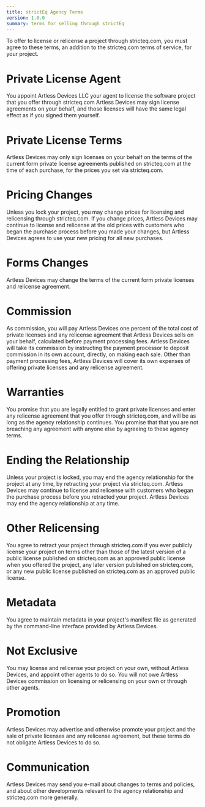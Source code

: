 ```yaml
---
title: strictEq Agency Terms
version: 1.0.0
summary: terms for selling through strictEq
---
```


To offer to license or relicense a project through stricteq.com, you must agree to these terms, an addition to the stricteq.com terms of service, for your project.

# Private License Agent

You appoint Artless Devices LLC your agent to license the software project that you offer through stricteq.com  Artless Devices may sign license agreements on your behalf, and those licenses will have the same legal effect as if you signed them yourself.

# Private License Terms

Artless Devices may only sign licenses on your behalf on the terms of the current form private license agreements published on stricteq.com at the time of each purchase, for the prices you set via stricteq.com.

# Pricing Changes

Unless you lock your project, you may change prices for licensing and relicensing through stricteq.com.  If you change prices, Artless Devices may continue to license and relicense at the old prices with customers who began the purchase process before you made your changes, but Artless Devices agrees to use your new pricing for all new purchases.

# Forms Changes 

Artless Devices may change the terms of the current form private licenses and relicense agreement.

# Commission

As commission, you will pay Artless Devices one percent of the total cost of private licenses and any relicense agreement that Artless Devices sells on your behalf, calculated before payment processing fees.  Artless Devices will take its commission by instructing the payment processor to deposit commission in its own account, directly, on making each sale.  Other than payment processing fees, Artless Devices will cover its own expenses of offering private licenses and any relicense agreement.

# Warranties

You promise that you are legally entitled to grant private licenses and enter any relicense agreement that you offer through stricteq.com, and will be as long as the agency relationship continues.  You promise that that you are not breaching any agreement with anyone else by agreeing to these agency terms.

# Ending the Relationship

Unless your project is locked, you may end the agency relationship for the project at any time, by retracting your project via stricteq.com.  Artless Devices may continue to license and relicense with customers who began the purchase process before you retracted your project.  Artless Devices may end the agency relationship at any time.

# Other Relicensing

You agree to retract your project through stricteq.com if you ever publicly license your project on terms other than those of the latest version of a public license published on stricteq.com as an approved public license when you offered the project, any later version published on stricteq.com, or any new public license published on stricteq.com as an approved public license.

# Metadata

You agree to maintain metadata in your project's manifest file as generated by the command-line interface provided by Artless Devices.

# Not Exclusive

You may license and relicense your project on your own, without Artless Devices, and appoint other agents to do so.  You will not owe Artless Devices commission on licensing or relicensing on your own or through other agents.

# Promotion

Artless Devices may advertise and otherwise promote your project and the sale of private licenses and any relicense agreement, but these terms do not obligate Artless Devices to do so.

# Communication

Artless Devices may send you e-mail about changes to terms and policies, and about other developments relevant to the agency relationship and stricteq.com more generally.
